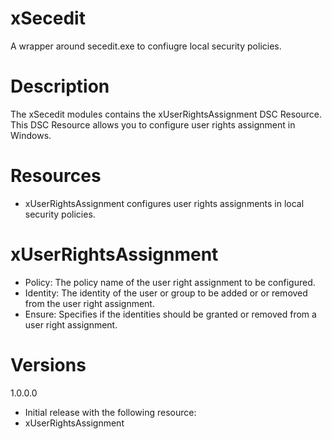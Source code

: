 # xSecedit
A wrapper around secedit.exe to confiugre local security policies.

# Description
The xSecedit modules contains the xUserRightsAssignment DSC Resource.  This DSC Resource allows you to configure user rights assignment in Windows.

# Resources
* xUserRightsAssignment configures user rights assignments in local security policies.

# xUserRightsAssignment
* Policy: The policy name of the user right assignment to be configured.
* Identity: The identity of the user or group to be added or or removed from the user right assignment.
* Ensure: Specifies if the identities should be granted or removed from a user right assignment.

# Versions
1.0.0.0
* Initial release with the following resource:
 * xUserRightsAssignment
 
